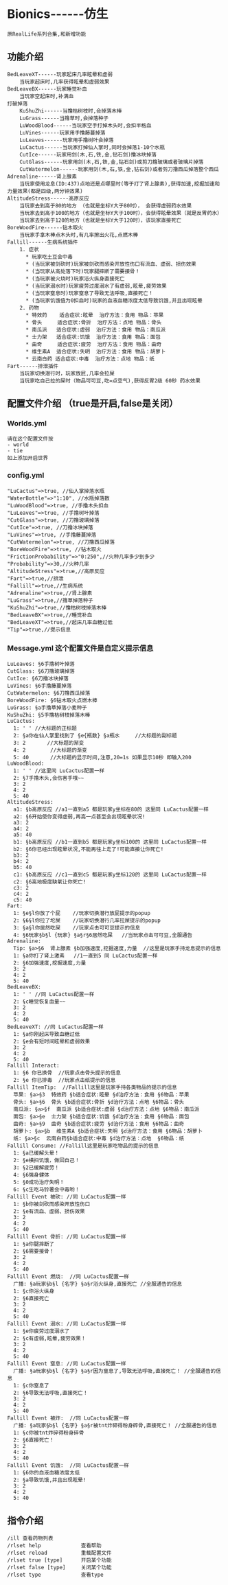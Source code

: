 # Bionics------仿生

    原RealLife系列合集,和新增功能

## 功能介绍
    BedLeaveXT------玩家起床几率眩晕和虚弱 
        当玩家起床时,几率获得眩晕和虚弱效果
    BedLeaveBX------玩家睡觉补血
        当玩家空起床时,补满血
    打破掉落
        KuShuZhi------当撸枯树枝时,会掉落木棒
        LuGrass------当撸草时,会掉落种子
        LuWoodBlood------当玩家空手打掉木头时,会扣半格血
        LuVines------玩家用手撸藤蔓掉落
        LuLeaves------玩家用手撸树叶会掉落
        LuCactus------当玩家打掉仙人掌时,同时会掉落1-10个水瓶
        CutIce------玩家用剑(木,石,铁,金,钻石剑)撸冰块掉落
        CutGlass------玩家用剑(木,石,铁,金,钻石剑)或剪刀撸玻璃或者玻璃片掉落
        CutWatermelon------玩家用剑(木,石,铁,金,钻石剑)或者剪刀撸西瓜掉落整个西瓜
    Adrenaline------肾上腺素
        当玩家使用龙息(ID:437)点地还是点哪里时(等于打了肾上腺素),获得加速,挖掘加速和力量效果(都是四级,两分钟效果)
    AltitudeStress------高原反应
        当玩家去到高于80的地方 （也就是坐标Y大于80时）， 会获得虚弱药水效果
        当玩家去到高于100的地方（也就是坐标Y大于100时），会获得眩晕效果（就是反胃药水）
        当玩家去到高于120的地方（也就是坐标Y大于120时），该玩家直接死亡
    BoreWoodFire------钻木取火
        当玩家手拿木棒点木头时,有几率擦出火花,点燃木棒
    Fallill------生病系统插件
        1. 症状
          * 玩家吃土豆会中毒
          * (当玩家被剑砍时)玩家被剑砍而感染开放性伤口有流血、虚弱、损伤效果
          * (当玩家从高处落下时)玩家腿摔断了需要接骨！
          * (当玩家被火烧时)玩家浴火纵身直接死亡
          * (当玩家溺水时)玩家疲劳过度溺水了有虚弱,眩晕,疲劳效果
          * (当玩家窒息时)玩家窒息了导致无法呼吸,直接死亡！
          * (当玩家饥饿值为0扣血时)玩家的血液血糖浓度太低导致饥饿,并且出现眩晕
        2. 药物
          * 特效药    适合症状:眩晕  治疗方法：食用 物品：苹果
          * 骨头     适合症状:骨折  治疗方法：点地 物品：骨头
          * 南瓜派   适合症状:虚弱  治疗方法：食用 物品：南瓜派
          * 士力架   适合症状:饥饿  治疗方法：食用 物品：面包
          * 曲奇     适合症状:疲劳  治疗方法：食用 物品：曲奇
          * 维生素A  适合症状:失明  治疗方法：食用 物品：胡萝卜
          * 云南白药 适合症状:中毒  治疗方法：点地 物品：纸
    Fart------排泄插件
        当玩家切换潜行时，玩家放屁,几率会拉屎
        当玩家吃自己拉的屎时（物品可可豆,吃=点空气),获得反胃2级 60秒 药水效果
        
## 配置文件介绍 （true是开启,false是关闭）

### Worlds.yml

    请在这个配置文件按
    - world
    - tie
    如上添加开启世界
    
### config.yml

    "LuCactus"=>true, //仙人掌掉落水瓶
    "WaterBottle"=>"1:10", //水瓶掉落数
    "LuWoodBlood"=>true, //手撸木头扣血
    "LuLeaves"=>true, //手撸树叶掉落
    "CutGlass"=>true, //刀撸玻璃掉落
    "CutIce"=>true, //刀撸冰块掉落
    "LuVines"=>true, //手撸藤蔓掉落
    "CutWatermelon"=>true, //刀撸西瓜掉落
    "BoreWoodFire"=>true, //钻木取火
    "FrictionProbability"=>"0:250",//火种几率多少到多少
    "Probability"=>30,//火种几率
    "AltitudeStress"=>true,//高原反应
    "Fart"=>true,//排泄
    "Fallill"=>true,//生病系统
    "Adrenaline"=>true,//肾上腺素
    "LuGrass"=>true,//撸草掉落种子
    "KuShuZhi"=>true,//撸枯树枝掉落木棒
    "BedLeaveBX"=>true,//睡觉补血
    "BedLeaveXT"=>true,//起床几率血糖过低
    "Tip"=>true,//提示信息
            
### Message.yml 这个配置文件是自定义提示信息

    LuLeaves: §6手撸树叶掉落
    CutGlass: §6刀撸玻璃掉落
    CutIce: §6刀撸冰块掉落
    LuVines: §6手撸藤蔓掉落
    CutWatermelon: §6刀撸西瓜掉落
    BoreWoodFire: §6钻木取火点燃木棒
    LuGrass: §a手撸草掉落小麦种子
    KuShuZhi: §5手撸枯树枝掉落木棒
    LuCactus:
      1: ' ' //大标题的正标题
      2: §a你在仙人掌里找到了 §e{瓶数} §a瓶水     //大标题的副标题
      3: 2       //大标题的渐变
      4: 2        //大标题的渐变
      5: 40       //大标题的显示时间,注意,20=1s 如果显示10秒 即输入200
    LuWoodBlood:
      1: ' ' //这里同 LuCactus配置一样
      2: §7手撸木头,会伤害手哦~~
      3: 2
      4: 2
      5: 40
    AltitudeStress:
      a1: §b高原反应 //a1一直到a5 都是玩家y坐标在80的 这里同 LuCactus配置一样
      a2: §6开始使你变得虚弱,再高一点甚至会出现眩晕状况!
      a3: 2
      a4: 2
      a5: 40
      b1: §b高原反应 //b1一直到b5 都是玩家y坐标100的 这里同 LuCactus配置一样
      b2: §6你已经出现眩晕状况,不能再往上走了!可能直接让你死亡!
      b3: 2
      b4: 2
      b5: 40
      c1: §b高原反应 //c1一直到c5 都是玩家y坐标120的 这里同 LuCactus配置一样
      c2: §6高地极度缺氧让你死亡!
      c3: 2
      c4: 2
      c5: 40
    Fart:
      1: §e§l你放了个屁    //玩家切换潜行放屁提示的popup
      2: §6§l你拉了坨屎    //玩家切换潜行几率拉屎提示的popup
      3: §a§l你居然吃屎    //玩家点击可可豆提示的信息
      4: §6玩家§b§l {玩家} §a§r§6居然吃屎   //当玩家点击可可豆,全服通告
    Adrenaline:
      Tip: §a>§6  肾上腺素 §b加强速度,挖掘速度,力量  //这里是玩家手持龙息提示的信息
      1: §a你打了肾上激素   //1一直到5 同 LuCactus配置一样
      2: §6加强速度,挖掘速度,力量
      3: 2
      4: 2
      5: 40
    BedLeaveBX:
      1: ' ' //同 LuCactus配置一样
      2: §c睡觉恢复血量~~
      3: 2
      4: 2
      5: 40
    BedLeaveXT: //同 LuCactus配置一样
      1: §a你刚起床导致血糖过低
      2: §e会有短时间眩晕和虚弱效果
      3: 2
      4: 2
      5: 40
    Fallill Interact:
      1: §6 你已换骨  //玩家点击骨头提示的信息
      2: §e 你已排毒  //玩家点击纸提示的信息
    Fallill ItemTip:  //Fallill这里是玩家手持各类物品的提示的信息
      苹果: §a>§3  特效药 §b适合症状:眩晕 §d治疗方法：食用 §6物品：苹果  
      骨头: §a>§6  骨头 §b适合症状:骨折 §d治疗方法：点地 §6物品：骨头
      南瓜派: §a>§f  南瓜派 §b适合症状:虚弱 §d治疗方法：点地 §6物品：南瓜派
      面包: §a>§e  士力架 §b适合症状:饥饿 §d治疗方法：食用 §6物品：面包
      曲奇: §a>§9  曲奇 §b适合症状:疲劳 §d治疗方法：食用 §6物品：曲奇
      胡萝卜: §a>§b  维生素A §b适合症状:失明 §d治疗方法：食用 §6物品：胡萝卜
      纸: §a>§c  云南白药§b适合症状:中毒 §d治疗方法：点地  §6物品：纸
    Fallill Consume: //Fallill这里是玩家吃物品的提示的信息
      1: §a已缓解头晕！
      2: §e横扫饥饿，做回自己！
      3: §2已缓解疲劳！
      4: §6强身健体
      5: §0成功治疗失明！
      6: §c生吃马铃薯会中毒哟！
    Fallill Event 被砍: //同 LuCactus配置一样
      1: §b你被剑砍而感染开放性伤口
      2: §e有流血、虚弱、损伤效果
      3: 2
      4: 2
      5: 40
    Fallill Event 骨折: //同 LuCactus配置一样
      1: §a你腿摔断了
      2: §6需要接骨！
      3: 2
      4: 2
      5: 40
    Fallill Event 燃烧:  //同 LuCactus配置一样
      广播: §a玩家§b§l {名字} §a§r浴火纵身,直接死亡 //全服通告的信息
      1: §c你浴火纵身
      2: §6直接死亡
      3: 2
      4: 2
      5: 40
    Fallill Event 溺水: //同 LuCactus配置一样
      1: §e你疲劳过度溺水了
      2: §c有虚弱,眩晕,疲劳效果！
      3: 2
      4: 2
      5: 40
    Fallill Event 窒息: //同 LuCactus配置一样
      广播: §a玩家§b§l {名字} §a§r因为窒息了,导致无法呼吸,直接死亡！ //全服通告的信息
      1: §c你窒息了
      2: §6导致无法呼吸,直接死亡！
      3: 2
      4: 2
      5: 40
    Fallill Event 被炸:  //同 LuCactus配置一样
      广播: §a玩家§b§l {名字} §a§r被tnt炸碎得粉身碎骨,直接死亡！ //全服通告的信息
      1: §c你被tnt炸碎得粉身碎骨
      2: §6直接死亡！
      3: 2
      4: 2
      5: 40
    Fallill Event 饥饿:  //同 LuCactus配置一样
      1: §6你的血液血糖浓度太低
      2: §a导致饥饿,并且出现眩晕!
      3: 2
      4: 2
      5: 40

    
## 指令介绍

    /ill 查看药物列表
    /rlset help             查看帮助
    /rlset reload           重载配置文件
    /rlset true [type]      开启某个功能
    /rlset false [type]     关闭某个功能
    /rlset type             查看type
